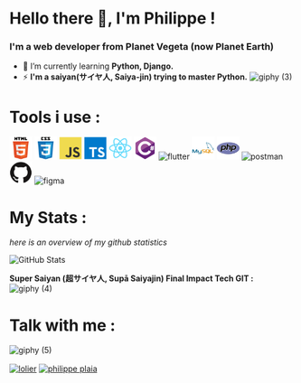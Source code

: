 <!--
**CMC59/CMC59** is a ✨ _special_ ✨ repository because its `README.md` (this file) appears on your GitHub profile.

Here are some ideas to get you started:

- 🔭 I’m currently working on ...
- 🌱 I’m currently learning ...
- 👯 I’m looking to collaborate on ...
- 🤔 I’m looking for help with ...
- 💬 Ask me about ...
- 📫 How to reach me: ...
- 😄 Pronouns: ...
- ⚡ Fun fact: ...
-->
<h1>Hello there 👋, I'm Philippe !</h1>
<h3>I'm a web developer from Planet Vegeta (now Planet Earth)</h3>


- 🌱 I’m currently learning **Python, Django.**
- ⚡ **I'm a saiyan(サイヤ人, Saiya-jin) trying to master Python.**
![giphy (3)](https://user-images.githubusercontent.com/76819554/219790650-317a25c3-393d-4910-9783-eee50d30a2b9.gif)

<h1>Tools i use :</h1>
<p align="left">
  <img src="https://raw.githubusercontent.com/devicons/devicon/master/icons/html5/html5-original-wordmark.svg" alt="html5" width="40" height="40"/> 
  <img src="https://raw.githubusercontent.com/devicons/devicon/master/icons/css3/css3-original-wordmark.svg" alt="css3" width="40" height="40"/>  
  <img src="https://raw.githubusercontent.com/devicons/devicon/master/icons/javascript/javascript-original.svg" alt="javascript" width="40" height="40"/> 
  <img src="https://raw.githubusercontent.com/devicons/devicon/master/icons/typescript/typescript-original.svg" alt="typescript" width="40" height="40"/>
  <img src="https://raw.githubusercontent.com/devicons/devicon/master/icons/react/react-original.svg" alt="react" width="40" height="40"/>
  <img src="https://raw.githubusercontent.com/devicons/devicon/master/icons/csharp/csharp-original.svg" alt="csharp" width="40" height="40"/>
  <img src="https://www.vectorlogo.zone/logos/flutterio/flutterio-icon.svg" alt="flutter" width="40" height="40"/> 
  <img src="https://raw.githubusercontent.com/devicons/devicon/master/icons/mysql/mysql-original-wordmark.svg" alt="mysql" width="40" height="40"/> 
  <img src="https://raw.githubusercontent.com/devicons/devicon/master/icons/php/php-original.svg" alt="php" width="40" height="40"/> 
  <img src="https://www.vectorlogo.zone/logos/getpostman/getpostman-icon.svg" alt="postman" width="40" height="40"/>
  <img src="https://raw.githubusercontent.com/devicons/devicon/master/icons/github/github-original.svg" alt="github" width="40" height="40"/>
  <img src="https://www.vectorlogo.zone/logos/figma/figma-icon.svg" alt="figma" width="40" height="40"/> 
</p>

<h1>My Stats :</h1>
<i>here is an overview of my github statistics</i>


![GitHub Stats](https://github-readme-stats.vercel.app/api?username=cmc59&theme=radical)

**Super Saiyan (超サイヤ人, Supā Saiyajin) Final Impact Tech GIT :**<br>
![giphy (4)](https://user-images.githubusercontent.com/76819554/219797964-189376b4-cfba-4cf3-8c3e-7725b254ab89.gif)

<h1>Talk with me :</h1>

![giphy (5)](https://user-images.githubusercontent.com/76819554/219802975-bc6ce4df-2349-410e-a4e7-f57cdcf3a2aa.gif)
<p align="left">
<a href="https://twitter.com/lolierlecolier" target="blank"><img align="center" src="https://raw.githubusercontent.com/rahuldkjain/github-profile-readme-generator/master/src/images/icons/Social/twitter.svg" alt="lolier" height="30" width="40" /></a>
<a href="https://linkedin.com/in/philippe-plaia-441a95164" target="blank"><img align="center" src="https://raw.githubusercontent.com/rahuldkjain/github-profile-readme-generator/master/src/images/icons/Social/linked-in-alt.svg" alt="philippe plaia" height="30" width="40" /></a>
</p>



